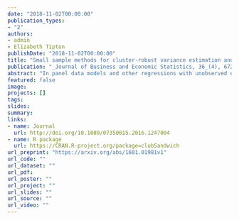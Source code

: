 ```yaml
---
date: "2018-11-02T00:00:00"
publication_types:
- "2"
authors:
- admin
- Elizabeth Tipton
publishDate: "2018-11-02T00:00:00"
title: "Small sample methods for cluster-robust variance estimation and hypothesis testing in fixed effects models"
publication: "_Journal of Business and Economic Statistics, 36_(4), 672-683"
abstract: "In panel data models and other regressions with unobserved effects, fixed effects estimation is often paired with cluster-robust variance estimation (CRVE) to account for heteroscedasticity and un-modeled dependence among the errors. Although asymptotically consistent, CRVE can be biased downward when the number of clusters is small, leading to hypothesis tests with rejection rates that are too high. More accurate tests can be constructed using bias-reduced linearization (BRL), which corrects the CRVE based on a working model, in conjunction with a Satterthwaite approximation for t-tests. We propose a generalization of BRL that can be applied in models with arbitrary sets of fixed effects, where the original BRL method is undefined, and describe how to apply the method when the regression is estimated after absorbing the fixed effects. We also propose a small-sample test for multiple-parameter hypotheses, which generalizes the Satterthwaite approximation for t-tests. In simulations covering a wide range of scenarios, we find that the conventional cluster-robust Wald test can severely over-reject while the proposed small-sample test maintains Type I error close to nominal levels. The proposed methods are implemented in an R package called clubSandwich. This article has online supplementary materials."
featured: false
image: 
projects: []
tags: 
slides: 
summary: 
links:
- name: Journal
  url: http://doi.org/10.1080/07350015.2016.1247004
- name: R package
  url: https://CRAN.R-project.org/package=clubSandwich
url_preprint: "https://arxiv.org/abs/1601.01981v1"
url_code: ""
url_dataset: ""
url_pdf: 
url_poster: ""
url_project: ""
url_slides: ""
url_source: ""
url_video: ""
---
```

